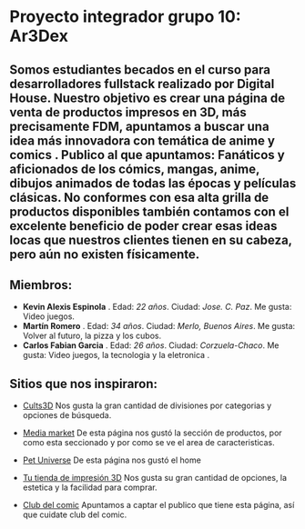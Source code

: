 
# Proyecto integrador grupo 10: Ar3Dex

## Somos estudiantes becados en el curso para desarrolladores fullstack realizado por Digital House. Nuestro objetivo es crear una página de venta de productos impresos en 3D, más precisamente FDM, apuntamos a buscar una idea más innovadora con temática de anime y comics . Publico al que apuntamos: Fanáticos y aficionados de los cómics, mangas, anime, dibujos animados de todas las épocas y películas clásicas. No conformes con esa alta grilla de productos disponibles también contamos con el excelente beneficio de poder crear esas ideas locas que nuestros clientes tienen en su cabeza, pero aún no existen físicamente.

## Miembros:

* **Kevin Alexis Espinola** . Edad: *22 años*. Ciudad: *Jose. C. Paz*. Me gusta: Video juegos. 
* **Martín Romero** . Edad: *34 años*. Ciudad: *Merlo, Buenos Aires*. Me gusta: Volver al futuro, la pizza y los cubos. 
* **Carlos Fabian Garcia** . Edad: *26 años*. Ciudad: *Corzuela-Chaco*. Me gusta: Video juegos, la tecnologia y la eletronica .



## Sitios que nos inspiraron:

* [Cults3D](https://cults3d.com/)
Nos gusta la gran cantidad de divisiones por categorias y opciones de búsqueda.

* [Media market](https://www.mediamarkt.es/)
De esta página nos gustó la sección de productos, por como esta seccionado y por como se ve el area de caracteristicas.

* [Pet Universe](https://pets-universe.onrender.com/)
De esta página nos gustó el home

* [Tu tienda de impresión 3D](https://tutiendadeimpresion3d.com/)
Nos gusta su gran cantidad de opciones, la estetica y la facilidad para comprar.

* [Club del comic](http://clubdelcomic.com.ar/)
Apuntamos a captar el publico que tiene esta página, así que cuidate club del comic.
